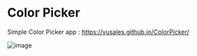 # Color Picker
Simple Color Picker app :  https://vusales.github.io/ColorPicker/

![image](https://user-images.githubusercontent.com/58183073/132948506-b6d0b9c3-14ed-4a6b-9119-4bdad67f4bc0.png)
